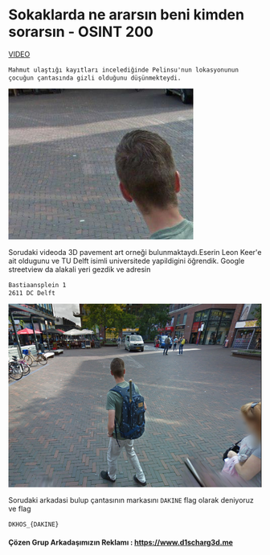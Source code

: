 # Sokaklarda ne ararsın beni kimden sorarsın - OSINT 200




[VIDEO](814c07fd840d64357978548215168ebbaedf0150.mp4)
```
Mahmut ulaştığı kayıtları incelediğinde Pelinsu'nun lokasyonunun çocuğun çantasında gizli olduğunu düşünmekteydi.

```
![](soru.jpg)

Sorudaki videoda 3D pavement art orneği bulunmaktaydı.Eserin Leon Keer'e ait oldugunu ve TU Delft isimli universitede yapildigini öğrendik. Google streetview da alakali yeri gezdik ve adresin
```
Bastiaansplein 1
2611 DC Delft
```

![](canta.png)

Sorudaki arkadasi bulup çantasının markasını `DAKINE` flag olarak deniyoruz ve flag
```
DKHOS_{DAKINE}
```
#### Çözen Grup Arkadaşımızın Reklamı : https://www.d1scharg3d.me
